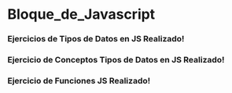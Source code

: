 # Bloque_de_Javascript

### Ejercicios de Tipos de Datos en JS Realizado!
### Ejercicio de Conceptos Tipos de Datos en JS Realizado!
### Ejercicio de Funciones JS Realizado! 